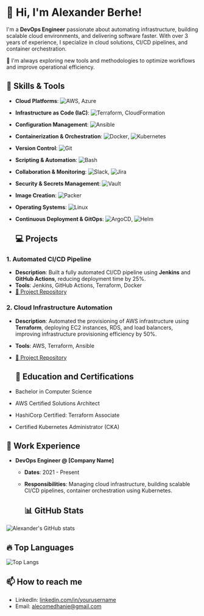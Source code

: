 
# 👋 Hi, I'm Alexander Berhe!

I'm a **DevOps Engineer** passionate about automating infrastructure, building scalable cloud environments, and delivering software faster. With over 3 years of experience, I specialize in cloud solutions, CI/CD pipelines, and container orchestration.

🔧 I'm always exploring new tools and methodologies to optimize workflows and improve operational efficiency.

## 🚀 Skills & Tools

- **Cloud Platforms**: ![AWS](https://img.shields.io/badge/AWS-FF9900?style=for-the-badge&logo=amazonaws&logoColor=white), Azure
- **Infrastructure as Code (IaC)**: ![Terraform](https://img.shields.io/badge/Terraform-7B42BC?style=for-the-badge&logo=terraform&logoColor=white), CloudFormation
- **Configuration Management**: ![Ansible](https://img.shields.io/badge/Ansible-EE0000?style=for-the-badge&logo=ansible&logoColor=white)
- **Containerization & Orchestration**: ![Docker](https://img.shields.io/badge/Docker-2496ED?style=for-the-badge&logo=docker&logoColor=white), ![Kubernetes](https://img.shields.io/badge/Kubernetes-326CE5?style=for-the-badge&logo=kubernetes&logoColor=white)
- **Version Control**: ![Git](https://img.shields.io/badge/Git-F05032?style=for-the-badge&logo=git&logoColor=white)
- **Scripting & Automation**: ![Bash](https://img.shields.io/badge/Bash-4EAA25?style=for-the-badge&logo=gnubash&logoColor=white)
- **Collaboration & Monitoring**: ![Slack](https://img.shields.io/badge/Slack-4A154B?style=for-the-badge&logo=slack&logoColor=white), ![Jira](https://img.shields.io/badge/Jira-0052CC?style=for-the-badge&logo=jira&logoColor=white)
- **Security & Secrets Management**: ![Vault](https://img.shields.io/badge/HashiCorp%20Vault-000000?style=for-the-badge&logo=vault&logoColor=white)
- **Image Creation**: ![Packer](https://img.shields.io/badge/Packer-7B42BC?style=for-the-badge&logo=packer&logoColor=white)
- **Operating Systems**: ![Linux](https://img.shields.io/badge/Linux-FCC624?style=for-the-badge&logo=linux&logoColor=black)
- **Continuous Deployment & GitOps**: ![ArgoCD](https://img.shields.io/badge/ArgoCD-00BFFF?style=for-the-badge&logo=argo&logoColor=white), ![Helm](https://img.shields.io/badge/Helm-0F1689?style=for-the-badge&logo=helm&logoColor=white)

  ## 💻 Projects

### 1. **Automated CI/CD Pipeline**
   - **Description**: Built a fully automated CI/CD pipeline using **Jenkins** and **GitHub Actions**, reducing deployment time by 25%.
   - **Tools**: Jenkins, GitHub Actions, Terraform, Docker
   - [🔗 Project Repository](https://github.com/yourusername/cicd-pipeline)

### 2. **Cloud Infrastructure Automation**
   - **Description**: Automated the provisioning of AWS infrastructure using **Terraform**, deploying EC2 instances, RDS, and load balancers, improving infrastructure provisioning efficiency by 50%.
   - **Tools**: AWS, Terraform, Ansible
   - [🔗 Project Repository](https://github.com/yourusername/cloud-infrastructure)

     ## 🏅 Education and Certifications
- Bachelor in Computer Science
- AWS Certified Solutions Architect
- HashiCorp Certified: Terraform Associate
- Certified Kubernetes Administrator (CKA)

## 💼 Work Experience

- **DevOps Engineer @ [Company Name]**
  - **Dates**: 2021 - Present
  - **Responsibilities**: Managing cloud infrastructure, building scalable CI/CD pipelines, container orchestration using Kubernetes.

    ## 📊 GitHub Stats

![Alexander's GitHub stats](https://github-readme-stats.vercel.app/api?username=yourusername&show_icons=true&theme=radical)

## 🔥 Top Languages

![Top Langs](https://github-readme-stats.vercel.app/api/top-langs/?username=yourusername&layout=compact&theme=radical)

## 📫 How to reach me

- LinkedIn: [linkedin.com/in/yourusername](https://linkedin.com/in/alexanderberhe)
- Email: alecomedhanie@gmail.com
